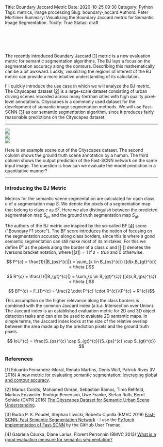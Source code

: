 Title: Boundary Jaccard Metric
Date: 2020-10-25 09:30
Category: Python
Tags: metrics, image processing
Slug: boundary-jaccard
Authors: Peter Mortimer
Summary: Visualizing the Boundary Jaccard metric for Semantic Image Segmentation.
Tocify: True
Status: draft

<h1 style="visibility:hidden;">Boundary Jaccard (BJ Metric)</h1>

The recently introduced Boundary Jaccard [[1](#bj_iv)] metric is a new evaluation metric for semantic segmentation algorithms. The BJ lays a focus on the segmentation accuracy along the contours. Describing this mathematically can be a bit awkward. Luckly, visualizing the regions of interest of the BJ metric can provide a more intuitive understanding of its caluclation. 

I'll quickly introduce the use case in which we will analyze the BJ metric. The Cityscapes dataset [[2](#cityscapes)] is a large-scale dataset consisting of urban driving scenes recorded across many German cities with high quality pixel-level annotations. Cityscapes is a commonly used dataset for the development of semantic image segmentation methods. We will use Fast-SCNN [[3](#fast_scnn)] as our semantic segmentation algorithm, since it produces fairly reasonable predictions on the Cityscapes dataset. 

<hr>
<div class="row">
<div class="col-4 col-sm-4">
<a href="/images/bj_metric/darmstadt_anon.png" 
data-lightbox="cityscapes-darmstadt" 
data-title="This is an input out of the training set of the Cityscapes dataset." 
data-alt="This is an input out of the training set of the Cityscapes dataset."><img src="/images/bj_metric/darmstadt_anon.png"></a>
</div>
<div class="col-4 col-sm-4">
<a href="/images/bj_metric/darmstadt_gt.png" 
data-lightbox="cityscapes-darmstadt" 
data-title="This is a ground truth annotation out of the Cityscapes dataset. Each color represents a different semantic class." 
data-alt="This is a ground truth annotation out of the Cityscapes dataset. Each color represents a different semantic class."><img src="/images/bj_metric/darmstadt_gt.png"></a>
</div>
<div class="col-4 col-sm-4">
<a href="/images/bj_metric/darmstadt_pred.png" 
data-lightbox="cityscapes-darmstadt" 
data-title="This is an example prediction of the Fast-SCNN network. Notice how the car hood is falsely predicted as part of the road surface. The BJ metric is a method to quantitatively evaluate the accuracy of a semantic scene segmentation." 
data-alt=""><img src="/images/bj_metric/darmstadt_pred.png"></a>
</div>
</div>

<span class="caption">Here is an example scene out of the Cityscapes dataset. The second column shows the ground truth scene annotation by a human. The third column shows the output prediction of the Fast-SCNN network on the same input image. The question is how can we evaluate the model prediction in a quantitative manner?</span>
<hr>

### Introducing the BJ Metric

Metrics for the semantic scene segmentation are calculated for each class $c$ of a segmentation map $S$. We denote the pixels of a segmentation map that belong to class $c$ as $S^{c}$. Here we also distinguish between the predicted segmentation map $S_{ps}$ and the ground truth segmentation map $S_{gt}$.

The authors of the BJ metric are inspired by the so-called BF [[4](#bf_bmvc)] score ("Boundary F1 score"). The BF score introduces the notion of focusing on the segmentation accuracy along class borders, since this is where a good semantic segmentation can still make most of its mistakes. For this we define $B^{c}$ as the pixels along the border of a class $c$ and $[[\cdot]]$ denotes the Iversons bracket notation, where $[[z]] = 1$ if $z=true$ and $0$ otherwise.

$$ P^{c} = \frac{1}{|B_{ps}^{c}|} = \sum_{x \in B_{ps}^{c}} [[d(x,B_{gt}^{c}) < \theta ]]$$

$$ R^{c} = \frac{1}{|B_{gt}^{c}|} = \sum_{x \in B_{gt}^{c}} [[d(x,B_{ps}^{c}) < \theta ]]$$

$$ BF^{c} = F_{1}^{c} = \frac{2 \cdot P^{c} \cdot R^{c}}{P^{c} + R^{c}}$$

This assumption on the higher relevance along the class borders is combined with the common Jaccard index (a.k.a. Intersection over Union). The Jaccard index is an established evaluation metric for 2D and 3D object detection tasks and can also be used to evaluate 2D semantic maps. In simple terms, the Jaccard index looks at the size of the relative overlap between the area made up by the prediction pixels and the ground truth pixels.

$$ IoU^{c} = \frac{S_{ps}^{c} \cap S_{gt}^{c}}{S_{ps}^{c} \cup S_{gt}^{c}} $$


### References

<span id='bj_iv'>[1] Eduardo Fernandez-Moral, Renato Martins, Denis Wolf, Patrick Rives (IV 2018) [A new metric for evaluating semantic segmentation: leveraging global and contour accuracy](https://hal.inria.fr/hal-01581525/document).</span>

<span id='cityscapes'>[2] Marius Cordts, Mohamed Omran, Sebastian Ramos, Timo Rehfeld,
Markus Enzweiler, Rodrigo Benenson, Uwe Franke, Stefan Roth, Bernt Schiele (CVPR 2016) [The Cityscapes Dataset for Semantic Urban Scene Understanding](https://www.cityscapes-dataset.com/wordpress/wp-content/papercite-data/pdf/cordts2016cityscapes.pdf).</span>

<span id='fast_scnn'>[3] Rudra P. K. Poudel, Stephan Liwicki, Roberto Cipolla (BMVC 2019) [Fast-SCNN: Fast Semantic Segmentation Network](https://bmvc2019.org/wp-content/uploads/papers/0959-paper.pdf) - I use the [PyTorch implementation of Fast-SCNN](https://github.com/Tramac/Fast-SCNN-pytorch) by the GitHub User Tramac.</span>

<span id='bf_bmvc'>[4] Gabriela Csurka, Diane Larlus, Florent Perronnin (BMVC 2013) [What is a good evaluation measure for semantic segmentation?](http://www.bmva.org/bmvc/2013/Papers/paper0032/paper0032.pdf)</span>